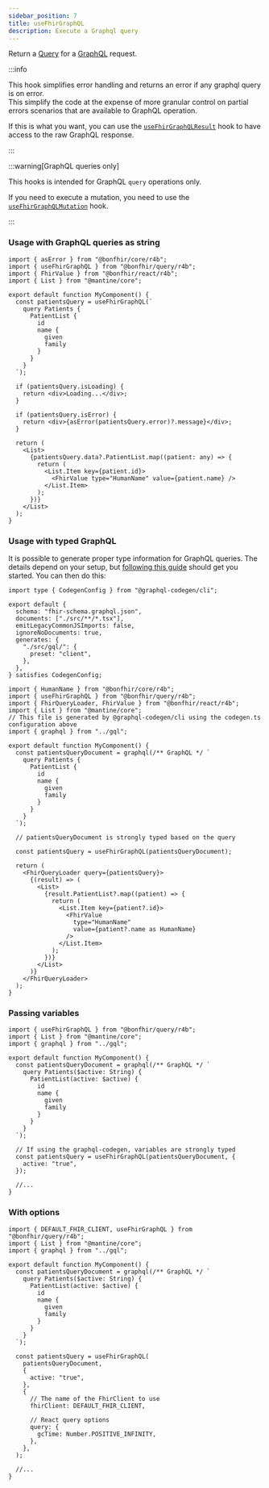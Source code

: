 ```yaml
---
sidebar_position: 7
title: useFhirGraphQL
description: Execute a Graphql query
---
```


Return a [Query](https://tanstack.com/query/latest/docs/react/guides/queries) for a
[GraphQL](https://hl7.org/fhir/graphql.html) request.

:::info

This hook simplifies error handling and returns an error if any graphql query is on error.  
This simplify the code at the expense of more granular control on partial errors scenarios that are available to
GraphQL operation.

If this is what you want, you can use the [`useFhirGraphQLResult`](/packages/query/queries/use-fhir-graphql-result) hook
to have access to the raw GraphQL response.

:::

:::warning[GraphQL queries only]

This hooks is intended for GraphQL `query` operations only.

If you need to execute a mutation, you need to use the [`useFhirGraphQLMutation`](/packages/query/mutations/use-fhir-graphql-mutation) hook.

:::

### Usage with GraphQL queries as string

```tsx
import { asError } from "@bonfhir/core/r4b";
import { useFhirGraphQL } from "@bonfhir/query/r4b";
import { FhirValue } from "@bonfhir/react/r4b";
import { List } from "@mantine/core";

export default function MyComponent() {
  const patientsQuery = useFhirGraphQL(`
    query Patients {
      PatientList {
        id
        name {
          given
          family
        }
      }
    }
  `);

  if (patientsQuery.isLoading) {
    return <div>Loading...</div>;
  }

  if (patientsQuery.isError) {
    return <div>{asError(patientsQuery.error)?.message}</div>;
  }

  return (
    <List>
      {patientsQuery.data?.PatientList.map((patient: any) => {
        return (
          <List.Item key={patient.id}>
            <FhirValue type="HumanName" value={patient.name} />
          </List.Item>
        );
      })}
    </List>
  );
}
```

### Usage with typed GraphQL

It is possible to generate proper type information for GraphQL queries.
The details depend on your setup, but [following this guide](/docs/guides/graphql)
should get you started. You can then do this:

```tsx title="codegen.ts"
import type { CodegenConfig } from "@graphql-codegen/cli";

export default {
  schema: "fhir-schema.graphql.json",
  documents: ["./src/**/*.tsx"],
  emitLegacyCommonJSImports: false,
  ignoreNoDocuments: true,
  generates: {
    "./src/gql/": {
      preset: "client",
    },
  },
} satisfies CodegenConfig;
```

```tsx
import { HumanName } from "@bonfhir/core/r4b";
import { useFhirGraphQL } from "@bonfhir/query/r4b";
import { FhirQueryLoader, FhirValue } from "@bonfhir/react/r4b";
import { List } from "@mantine/core";
// This file is generated by @graphql-codegen/cli using the codegen.ts configuration above
import { graphql } from "../gql";

export default function MyComponent() {
  const patientsQueryDocument = graphql(/** GraphQL */ `
    query Patients {
      PatientList {
        id
        name {
          given
          family
        }
      }
    }
  `);

  // patientsQueryDocument is strongly typed based on the query

  const patientsQuery = useFhirGraphQL(patientsQueryDocument);

  return (
    <FhirQueryLoader query={patientsQuery}>
      {(result) => (
        <List>
          {result.PatientList?.map((patient) => {
            return (
              <List.Item key={patient?.id}>
                <FhirValue
                  type="HumanName"
                  value={patient?.name as HumanName}
                />
              </List.Item>
            );
          })}
        </List>
      )}
    </FhirQueryLoader>
  );
}
```

### Passing variables

```tsx
import { useFhirGraphQL } from "@bonfhir/query/r4b";
import { List } from "@mantine/core";
import { graphql } from "../gql";

export default function MyComponent() {
  const patientsQueryDocument = graphql(/** GraphQL */ `
    query Patients($active: String) {
      PatientList(active: $active) {
        id
        name {
          given
          family
        }
      }
    }
  `);

  // If using the graphql-codegen, variables are strongly typed
  const patientsQuery = useFhirGraphQL(patientsQueryDocument, {
    active: "true",
  });

  //...
}
```

### With options

```tsx
import { DEFAULT_FHIR_CLIENT, useFhirGraphQL } from "@bonfhir/query/r4b";
import { List } from "@mantine/core";
import { graphql } from "../gql";

export default function MyComponent() {
  const patientsQueryDocument = graphql(/** GraphQL */ `
    query Patients($active: String) {
      PatientList(active: $active) {
        id
        name {
          given
          family
        }
      }
    }
  `);

  const patientsQuery = useFhirGraphQL(
    patientsQueryDocument,
    {
      active: "true",
    },
    {
      // The name of the FhirClient to use
      fhirClient: DEFAULT_FHIR_CLIENT,

      // React query options
      query: {
        gcTime: Number.POSITIVE_INFINITY,
      },
    },
  );

  //...
}
```
